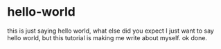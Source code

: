 # hello-world
this is just saying hello world, what else did you expect
I just want to say hello world, but this tutorial is making me write about myself. ok done.
